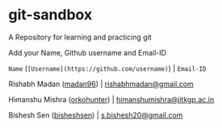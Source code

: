 # git-sandbox
A Repository for learning and practicing git

Add your Name, Github username and Email-ID

`Name` (`[Username](https://github.com/username)`) | `Email-ID`

Rishabh Madan ([madan96](https://github.com/madan96)) | rishabhmadan@gmail.com

Himanshu Mishra ([orkohunter](https://github.com/orkohunter)) | himanshumishra@iitkgp.ac.in

Bishesh Sen ([bisheshsen](https://github.com/bisheshsen)) | s.bishesh20@gmail.com
